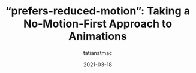 ---
author: tatianatmac
date: 2021-03-18
tags:
  - css
  - animations
  - accessibility
target_url: https://www.tatianamac.com/posts/prefers-reduced-motion
title: "“prefers-reduced-motion”: Taking a No-Motion-First Approach to Animations"
---